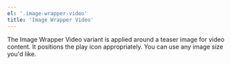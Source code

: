 ```yaml
---
el: '.image-wrapper-video'
title: 'Image Wrapper Video'
---
```

The Image Wrapper Video variant is applied around a teaser image for video content. It positions the play icon appropriately. You can use any image size you'd like.
